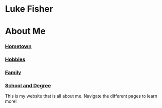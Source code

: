 # Luke Fisher
# About Me
### [Hometown](https://github.com/lukefisha/Hometown.md.git)
### [Hobbies](https://github.com/lukefisha/Hobbies.md.git)
### [Family](https://github.com/lukefisha/Family.md.git)
### [School and Degree](https://github.com/lukefisha/School.md.git)

This is my website that is all about me. Navigate the different pages to learn more!
